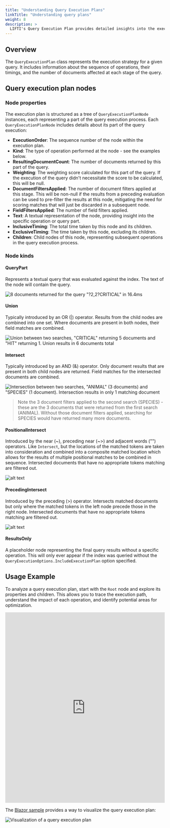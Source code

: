 ```yaml
---
title: "Understanding Query Execution Plans"
linkTitle: "Understanding query plans"
weight: 8
description: >
  LIFTI's Query Execution Plan provides detailed insights into the execution of a query, including the order, timing, and the structure of the query parts. 
---
```


## Overview

The `QueryExecutionPlan` class represents the execution strategy for a given query. It includes information about the sequence of operations, their timings, and the number of documents affected at each stage of the query.

## Query execution plan nodes

### Node properties

The execution plan is structured as a tree of `QueryExecutionPlanNode` instances, each representing a part of the query execution process. Each `QueryExecutionPlanNode` includes details about its part of the query execution:

- **ExecutionOrder**: The sequence number of the node within the execution plan.
- **Kind**: The type of operation performed at the node - see the examples below.
- **ResultingDocumentCount**: The number of documents returned by this part of the query.
- **Weighting**: The weighting score calculated for this part of the query. If the execution of the query didn't necessitate the score to be calculated, this will be null.
- **DocumentFiltersApplied**: The number of document filters applied at this stage. This will be non-null if the results from a preceding evaluation can be used to pre-filter
the results at this node, mitigating the need for scoring matches that will just be discarded in a subsequent node.
- **FieldFiltersApplied**: The number of field filters applied.
- **Text**: A textual representation of the node, providing insight into the specific operation or query part.
- **InclusiveTiming**: The total time taken by this node and its children.
- **ExclusiveTiming**: The time taken by this node, excluding its children.
- **Children**: Child nodes of this node, representing subsequent operations in the query execution process.

### Node kinds

#### QueryPart

Represents a textual query that was evaluated against the index. The text of the node will contain the query.

![8 documents returned for the query "?2,2?CRITICAL" in 16.4ms](../../../images//QueryPlanImages/QueryPart.png)

#### Union

Typically introduced by an OR (|) operator. Results from the child nodes are combined into one set. Where documents are present in both nodes, their field matches are combined.

![Union between two searches, "CRITICAL" returning 5 documents and "HIT" returning 1. Union results in 6 documents total](../../../images//QueryPlanImages/Union.png)

#### Intersect

Typically introduced by an AND (&) operator. Only document results that are present in both child nodes are returned. Field matches for the intersected documents are combined.

![Intersection between two searches, "ANIMAL" (3 documents) and "SPECIES" (1 document). Intersection results in only 1 matching document](../../../images//QueryPlanImages/Intersect.png)

> Note the 3 document filters applied to the second search (SPECIES) - these are the 3 documents that were returned from the first search (ANIMAL). Without those document filters applied, searching for SPECIES would have returned many more documents.

#### PositionalIntersect

Introduced by the near (~), preceding near (~>) and adjacent words ("") operators. Like `Intersect`, but the locations of the matched tokens are taken into 
consideration and combined into a composite matched location which allows for the results of multiple positional matches to be combined in sequence.
Intersected documents that have no appropriate tokens matching are filtered out.

![alt text](../../../images//QueryPlanImages/PositionalIntersect.png)

#### PrecedingIntersect

Introduced by the preceding (>) operator. Intersects matched documents but only where the matched tokens in the left node precede those in the right node. 
Intersected documents that have no appropriate tokens matching are filtered out.

![alt text](../../../images//QueryPlanImages/PrecedingIntersect.png)

#### ResultsOnly

A placeholder node representing the final query results without a specific operation. This will only ever appear if the index 
was queried without the `QueryExecutionOptions.IncludeExecutionPlan` option specified.

## Usage Example

To analyze a query execution plan, start with the `Root` node and explore its properties and children. This allows you to trace the execution path, understand the impact of each operation, and identify potential areas for optimization.

<iframe width="100%" height="600" src="https://dotnetfiddle.net/Widget/slhurS" frameborder="0"></iframe>

The [Blazor sample](../../../blazor-sample/) provides a way to visualize the query execution plan:

![Visualization of a query execution plan](../../../images/query-execution-plan.png)